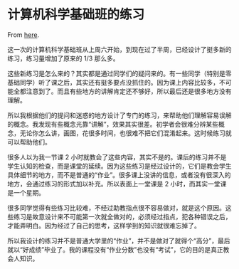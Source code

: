 # 计算机科学基础班的练习

From [here](https://yinwang1.substack.com/p/0fb).

这一次的计算机科学基础班从上周六开始，到现在过了半周，已经设计了挺多新的练习，练习量增加了原来的 1/3 那么多。

这些新练习是怎么来的？其实都是通过同学们的疑问来的。有一些同学（特别是零基础同学）听了课之后，其实还有挺多要点没抓住的。因为课上内容比较多，不可能全都注意到了。而且有些地方的讲解肯定还不够好，所以最后还是很多地方没有理解。

所以我根据他们的提问和迷惑的地方设计了专门的练习，来帮助他们理解容易误解的概念。我发现有些概念光靠“讲解”，效果其实很差。初学者会很难分辨某些概念，无论你怎么讲，画图，花很多时间，也很难不把它们混淆起来。这时候练习就可以帮助他们。

很多人以为我一节课 2 小时就教会了这些内容，其实不是的。课后的练习并不是学生认知的检查，而是课堂的延续。因为这些练习是经过设计的，它们是教会学生具体细节的地方，而不是普通的“作业”。很多课上没讲的信息，或者没有很深入的地方，会通过练习的形式加以补充。所以表面上一堂课是 2 小时，而其实一堂课是一个星期。

很多同学觉得有些练习比较难，不经过助教指点很不容易做对，就是这个原因。这些练习是故意设计来不可能第一次就全做对的，必须经过指点，犯各种错误之后，才能弄明白。因为经过了自己的思考，这样学到的知识就很难忘掉了。

所以我设计的练习并不是普通大学里的“作业”，并不是做对了就得个“高分”，最后就以“好成绩”毕业了。我的课程没有“作业分数”也没有“考试”，它的目的是真正教会人知识。
